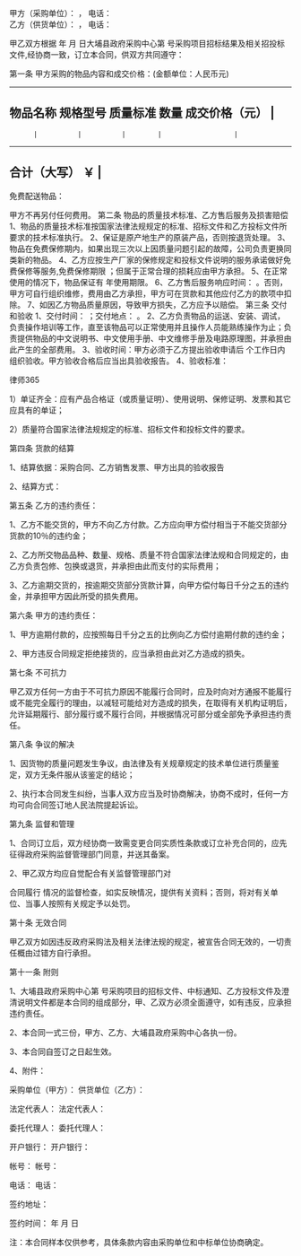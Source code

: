 
   
 
 甲方（采购单位）：                         ，  电话：            
 乙方（供货单位）：                         ，  电话：            
 
 甲乙双方根据    年   月   日大埔县政府采购中心第        号采购项目招标结果及相关招投标文件,经协商一致，订立本合同，供双方共同遵守：
 
 第一条 甲方采购的物品内容和成交价格：(金额单位：人民币元)
 
 
 ------------------------------------------------------------
 物品名称 规格型号 质量标准   数量 成交价格（元）   |
 ------------------------------------------------------------ 
          |          |          |        |                  |
 ------------------------------------------------------------ 
 合计（大写） ￥                                    |
 ------------------------------------------------------------
 
 免费配送物品：                                                        
                                                                       
 甲方不再另付任何费用。
 第二条 物品的质量技术标准、乙方售后服务及损害赔偿
 1、物品的质量技术标准按国家法律法规规定的标准、招标文件和乙方投标文件所要求的技术标准执行。
 2、保证是原产地生产的原装产品，否则按退货处理。
 3、物品在免费保修期内，如果出现三次以上因质量问题引起的故障，公司负责更换同类新的物品。
 4、乙方应按生产厂家的保修规定和投标文件说明的服务承诺做好免费保修等服务,免费保修期限           ；但属于正常合理的损耗应由甲方承担。
 5、在正常使用的情况下，物品保证有       年使用期限。
 6、乙方售后服务响应时间：           。否则，甲方可自行组织维修，费用由乙方承担，甲方可在货款和其他应付乙方的款项中扣除。
 7、如因乙方物品质量原因，导致甲方损失，乙方应予以赔偿。
 第三条 交付和验收
 1、交付时间：              ；交付地点：                   。
 2、乙方负责物品的运送、安装、调试，负责操作培训等工作，直至该物品可以正常使用并且操作人员能熟练操作为止；负责提供物品的中文说明书、中文使用手册、中文维修手册及电路原理图，并承担由此产生的全部费用。
 3、验收时间：甲方必须于乙方提出验收申请后      个工作日内组织验收。甲方验收合格后应当出具验收报告。
 4、验收标准：




 
律师365






 1）单证齐全：应有产品合格证（或质量证明）、使用说明、保修证明、发票和其它应具有的单证；

 2）质量符合国家法律法规规定的标准、招标文件和投标文件的要求。

 第四条 货款的结算

 1、结算依据：采购合同、乙方销售发票、甲方出具的验收报告

 2、结算方式：                                                     

                                                                   

 第五条 乙方的违约责任：

 1、乙方不能交货的，甲方不向乙方付款。乙方应向甲方偿付相当于不能交货部分货款的10％的违约金；

 2、乙方所交物品品种、数量、规格、质量不符合国家法律法规和合同规定的，由乙方负责包修、包换或退货，并承担由此而支付的实际费用；

 3、乙方逾期交货的，按逾期交货部分货款计算，向甲方偿付每日千分之五的违约金，并承担甲方因此所受的损失费用。

 第六条 甲方的违约责任：

 1、甲方逾期付款的，应按照每日千分之五的比例向乙方偿付逾期付款的违约金；

 2、甲方违反合同规定拒绝接货的，应当承担由此对乙方造成的损失。

 第七条 不可抗力

 甲乙双方任何一方由于不可抗力原因不能履行合同时，应及时向对方通报不能履行或不能完全履行的理由，以减轻可能给对方造成的损失，在取得有关机构证明后，允许延期履行、部分履行或不履行合同，并根据情况可部分或全部免予承担违约责任。

 第八条 争议的解决

 1、因货物的质量问题发生争议，由法律及有关规章规定的技术单位进行质量鉴定，双方无条件服从该鉴定的结论；

 2、执行本合同发生纠纷，当事人双方应当及时协商解决，协商不成时，任何一方均可向合同签订地人民法院提起诉讼。

 第九条 监督和管理

 1、合同订立后，双方经协商一致需变更合同实质性条款或订立补充合同的，应先征得政府采购监督管理部门同意，并送其备案。

 2、甲乙双方均应自觉配合有关监督管理部门对

合同履行
情况的监督检查，如实反映情况，提供有关资料；否则，将对有关单位、当事人按照有关规定予以处罚。

 第十条   无效合同

 甲乙双方如因违反政府采购法及相关法律法规的规定，被宣告合同无效的，一切责任概由过错方自行承担。

 第十一条   附则

 1、大埔县政府采购中心第         号采购项目的招标文件、中标通知、乙方投标文件及澄清说明文件都是本合同的组成部分，甲、乙双方必须全面遵守，如有违反，应承担违约责任。

 2、本合同一式三份，甲方、乙方、大埔县政府采购中心各执一份。

 3、本合同自签订之日起生效。

 4、附件：

 

 采购单位（甲方）：                 供货单位（乙方）：

 法定代表人：                      法定代表人：

 委托代理人：                      委托代理人：

 开户银行：                        开户银行：

 帐号：                            帐号：

 电话：                            电话：

 

 签约地址：                               

 签约时间：     年   月   日 

 注：本合同样本仅供参考，具体条款内容由采购单位和中标单位协商确定。

 


 

 
 
 
 
 
  


  
 

  


  


  
 
 
 
 


